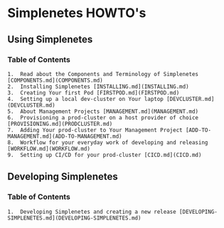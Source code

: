 # Simplenetes HOWTO's

## Using Simplenetes

### Table of Contents

    1.  Read about the Components and Terminology of Simplenetes [COMPONENTS.md](COMPONENTS.md)
    2.  Installing Simplenetes [INSTALLING.md](INSTALLING.md)
    3.  Creating Your first Pod [FIRSTPOD.md](FIRSTPOD.md)
    4.  Setting up a local dev-cluster on Your laptop [DEVCLUSTER.md](DEVCLUSTER.md)
    5.  About Management Projects [MANAGEMENT.md](MANAGEMENT.md)
    6.  Provisioning a prod-cluster on a host provider of choice [PROVISIONING.md](PRODCLUSTER.md)
    7.  Adding Your prod-cluster to Your Management Project [ADD-TO-MANAGEMENT.md](ADD-TO-MANAGEMENT.md)
    8.  Workflow for your everyday work of developing and releasing [WORKFLOW.md](WORKFLOW.md)
    9.  Setting up CI/CD for your prod-cluster [CICD.md](CICD.md)

## Developing Simplenetes

### Table of Contents

    1.  Developing Simplenetes and creating a new release [DEVELOPING-SIMPLENETES.md](DEVELOPING-SIMPLENETES.md)
